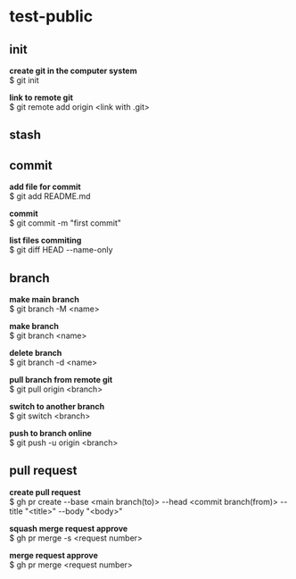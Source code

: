 # test-public

## init
 **create git in the computer system** \
$ git init

**link to remote git**\
$ git remote add origin \<link with .git>


## stash


## commit 
**add file for commit**\
$ git add README.md

**commit**\
$ git commit -m "first commit"

**list files commiting**\
$ git diff HEAD --name-only


## branch 
**make main branch**\
$ git branch -M \<name>

**make branch**\
$ git branch \<name>

**delete branch**\
$ git branch -d \<name>

**pull branch from remote git**\
$ git pull origin \<branch>

**switch to another branch**\
$ git switch \<branch>

**push to branch online**\
$ git push -u origin \<branch>

## pull request 
**create pull request**\
$ gh pr create --base \<main branch(to)> --head \<commit branch(from)> --title "\<title>" --body "\<body>"

**squash merge request approve**\
$ gh pr merge -s \<request number>

**merge request approve**\
$ gh pr merge \<request number>
